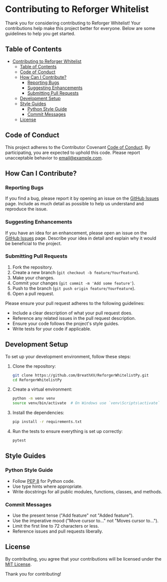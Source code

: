 # Contributing to Reforger Whitelist

Thank you for considering contributing to Reforger Whitelist! Your contributions help make this project better for everyone. Below are some guidelines to help you get started.

## Table of Contents
- [Contributing to Reforger Whitelist](#contributing-to-reforger-whitelist)
  - [Table of Contents](#table-of-contents)
  - [Code of Conduct](#code-of-conduct)
  - [How Can I Contribute?](#how-can-i-contribute)
    - [Reporting Bugs](#reporting-bugs)
    - [Suggesting Enhancements](#suggesting-enhancements)
    - [Submitting Pull Requests](#submitting-pull-requests)
  - [Development Setup](#development-setup)
  - [Style Guides](#style-guides)
    - [Python Style Guide](#python-style-guide)
    - [Commit Messages](#commit-messages)
  - [License](#license)

## Code of Conduct
This project adheres to the Contributor Covenant [Code of Conduct](CODE_OF_CONDUCT.md). By participating, you are expected to uphold this code. Please report unacceptable behavior to [email@example.com](mailto:email@example.com).

## How Can I Contribute?

### Reporting Bugs
If you find a bug, please report it by opening an issue on the [GitHub Issues](https://github.com/BreathXV/ReforgerWhitelistPy/issues) page. Include as much detail as possible to help us understand and reproduce the issue.

### Suggesting Enhancements
If you have an idea for an enhancement, please open an issue on the [GitHub Issues](https://github.com/BreathXV/ReforgerWhitelistPy/issues) page. Describe your idea in detail and explain why it would be beneficial to the project.

### Submitting Pull Requests
1. Fork the repository.
2. Create a new branch (`git checkout -b feature/YourFeature`).
3. Make your changes.
4. Commit your changes (`git commit -m 'Add some feature'`).
5. Push to the branch (`git push origin feature/YourFeature`).
6. Open a pull request.

Please ensure your pull request adheres to the following guidelines:
- Include a clear description of what your pull request does.
- Reference any related issues in the pull request description.
- Ensure your code follows the project's style guides.
- Write tests for your code if applicable.

## Development Setup
To set up your development environment, follow these steps:

1. Clone the repository:
    ```sh
    git clone https://github.com/BreathXV/ReforgerWhitelistPy.git
    cd ReforgerWhitelistPy
    ```

2. Create a virtual environment:
    ```sh
    python -m venv venv
    source venv/bin/activate  # On Windows use `venv\Scripts\activate`
    ```

3. Install the dependencies:
    ```sh
    pip install -r requirements.txt
    ```

4. Run the tests to ensure everything is set up correctly:
    ```sh
    pytest
    ```

## Style Guides

### Python Style Guide
- Follow [PEP 8](https://www.python.org/dev/peps/pep-0008/) for Python code.
- Use type hints where appropriate.
- Write docstrings for all public modules, functions, classes, and methods.

### Commit Messages
- Use the present tense ("Add feature" not "Added feature").
- Use the imperative mood ("Move cursor to..." not "Moves cursor to...").
- Limit the first line to 72 characters or less.
- Reference issues and pull requests liberally.

## License
By contributing, you agree that your contributions will be licensed under the [MIT License](LICENSE).

Thank you for contributing!
